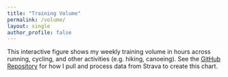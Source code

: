 ```yaml
---
title: "Training Volume"
permalink: /volume/
layout: single
author_profile: false
---
```


This interactive figure shows my weekly training volume in hours across running, cycling,
and other activities (e.g. hiking, canoeing).
See the [GitHub Repository](https://github.com/harveybarnhard/endur) for how I pull and process data from Strava to create this chart.

<div id="active_time"></div>
 <!-- Load d3.js -->
 <script src="https://d3js.org/d3.v5.js"></script>
 <script>
 	d3.csv("https://raw.githubusercontent.com/harveybarnhard/endur/main/data/strava_activities_sub.csv")
 	  .then(function(data) {
 					var parseDate = d3.timeParse("%m-%d-%Y");
 					// Format the data
 					data.forEach(function(d) {
 						// turn the date string into a date object
 						var value = { monday: parseDate(d.monday) };
 						d.Ran = d.Run_moving_time;
 						d.Cycled = d.Ride_moving_time;
 						d.Other = d.Other_moving_time;
 						// adding calculated data to each count in preparation for stacking
 						var y0 = 0; // keeps track of where the "previous" value "ended"
 						value.counts = ["Ran", "Cycled", "Other"].map(function(name) {
 								return { name: name,
 												 y0: y0,
 												 // add this count on to the previous "end" to create a range,
 												//  and update the "previous end" for the next iteration
 												 y1: y0 += +d[name]
 											 };
 						});
 						// quick way to get the total from the previous calculations
 						value.total = value.counts[value.counts.length - 1].y1;
 						d.value = value
 					});
 								// ---------------------------------- //
 								// Variable creation while data loads //
 								// ---------------------------------- //
 								var margin = {top: 60, right: 50, bottom: 50, left: 50},
 										width = 1200 - margin.left - margin.right,
 										height = 500 - margin.top - margin.bottom;
 								    marginOverview = { top: 480, right: margin.right, bottom: 20,  left: margin.left },
 								    heightOverview = 600 - marginOverview.top - marginOverview.bottom;
 								// some colours to use for the bars
 								var colour = d3.scaleOrdinal()
 								               .range(d3.schemeTableau10);
 								// mathematical scales for the x and y axes
 								var x = d3.scaleTime()
 								                .range([0, width]);
 								var y = d3.scaleLinear()
 								                .range([height, 0]);
 								var xOverview = d3.scaleTime()
 								                .range([0, width]);
 								var yOverview = d3.scaleLinear()
 								                .range([heightOverview, 0]);
 								// rendering for the x and y axes
 								var xAxis = d3.axisBottom()
 								                .scale(x).ticks(5)
 								var yAxis = d3.axisLeft()
 								                .scale(y)
 								var xAxisOverview = d3.axisBottom()
 								                .scale(xOverview).ticks(5)
 								// something for us to render the chart into
 								var svg = d3.select("#active_time")
 								                .append("svg") // the overall space
 								                    .attr("viewBox", "0 0 1200 600")
 								var main = svg.append("g")
 								                .attr("class", "main")
 								                .attr("transform", "translate(" + margin.left + "," + margin.top + ")");
 								var overview = svg.append("g")
 								                    .attr("class", "overview")
 								                    .attr("transform", "translate(" + marginOverview.left + "," + marginOverview.top + ")");
 								// brush tool to let us zoom and pan using the overview chart
 								function brushed() {
 										// update the main chart's x axis data range
 										x.domain(d3.event.selection === null ? xOverview.domain() : d3.event.selection.map(xOverview.invert))
 									// 604800000 is the number of milliseconds in a week
 									// redraw the bars on the main chart
 										main.selectAll(".bar.stack")
 														.attr("transform", function(d) { return "translate(" + x(d.value.monday) + ",0)"; })
 										main.selectAll(".bar")
 														.attr("width", x.range()[1]/((x.domain()[1] - x.domain()[0])/604800000) - 0.2)
 										// redraw the x axis of the main chart
 										main.select(".x.axis").call(xAxis);
 								}
 								var brush = d3.brushX()
 								                    //.x(xOverview)
 								                    .extent([[0, -6], [width, heightOverview]])
 								                    .on("start brush end", brushed)
 								const defaultSelection = [900, x.range()[1]];
 								// Info box
 								var heightInfobox = 43
 								var infobox = svg.append("text")
 										.attr("id", "infobox")
 										.attr("x", 40)
 										.attr("y", heightInfobox)
 										.attr("width", 1)
 										.style("opacity", 0)
 								// Vertical line for clarity
 								var vertical = svg.append("rect")
 										.style("fill", "var(--text-color)")
 										.style("z-index", "19")
 										.style("opacity", 0)
 										.attr("pointer-events", "none")
 										.style("fill", "white")
 								var horizontal = svg.append("rect")
 										.style("width", width)
 										.style("height", 2)
 										.style("x", margin.left)
 										.style("fill", "var(--text-color)")
 										.style("z-index", "19")
 										.style("opacity", 0)
 										.attr("pointer-events", "none")
 								// How to format date and hour strings?
 								var formatDate = d3.timeFormat("%B %d, %Y")
 								var formatHour = d3.format(".1f")
 					d3
 					  .select(".target")  // select the elements that have the class 'target'
 					  .style("stroke-width", 8) // change their style: stroke width is not equal to 8 pixels
 									// data ranges for the x and y axes
 									x.domain(d3.extent(data, function(d) { return d.value.monday; }));
 									y.domain([0, 45]);
 									xOverview.domain(x.domain());
 									yOverview.domain(y.domain());
 									// https://observablehq.com/@didoesdigital/22-june-2020-d3-bar-chart-brush-work-in-progress?collection=@didoesdigital/journal-getting-started-with-data-viz-collection
 									// data range for the bar colours
 									// (essentially maps attribute names to colour values)
 									colour.domain(data[0].value.counts);
 									// draw the axes now that they are fully set up
 									main.append("g")
 											.attr("class", "x axis")
 											.attr("transform", "translate(0," + height + ")")
 											.call(xAxis);
 									main.append("g")
 											.attr("class", "y axis")
 											.call(yAxis);
 									overview.append("g")
 											.attr("class", "x axis")
 											.attr("transform", "translate(0," + heightOverview + ")")
 											.call(xAxisOverview);
 									var toolTip = function(d) {
 											// Fill out infobox
 											infobox.text("Week of " + formatDate(d.value.monday))
 											infobox.style("opacity", 1)
 											vertical.style("x", x(d.value.monday) + 50)
 															.style("y", y(d.value.total) + margin.top)
 															.style("height", height - y(d.value.total))
 															.style("opacity", 0.4)
 															.style("width", x.range()[1]/((x.domain()[1] - x.domain()[0])/604800000) - 0.2)
 											horizontal.style("y", y(d.value.total) + margin.top)
 																.style("opacity", 0.6)
 										}
 									var noHighlight = function(d){
 										vertical.style("opacity", 0)
 										horizontal.style("opacity", 0)
 										infobox.style("opacity", 0)
 									}
 									// draw the bars
 									main.append("defs").append("clipPath")
 									.attr("id", "clip")
 										.append("rect")
 									.attr("width", width)
 									.attr("height", height);
 									main.append("g")
 													.attr("clip-path", "url(#clip)")
 													.attr("class", "bars")
 											// a group for each stack of bars, positioned with the left side on the date
 											.selectAll(".bar.stack")
 											.data(data)
 											.enter().append("g")
 													.attr("class", "bar stack")
 													.attr("transform", function(d) { return "translate(" + x(d.value.monday) + ",0)"; })
 													.on("mousemove", toolTip)
 													.on("mouseleave", noHighlight)
 											// a bar for each value in the stack, positioned in the correct y positions
 											.selectAll("rect")
 											.data(function(d) { return d.value.counts; })
 											.enter().append("rect")
 													.attr("class", "bar")
 													.attr("width", x.range()[1]/((x.domain()[1] - x.domain()[0])/604800000) - 0.2)
 													.attr("y", function(d) { return y(d.y1); })
 													.attr("height", function(d) { return y(d.y0) - y(d.y1); })
 													.style("fill", function(d) { return colour(d.name); });
 									overview.append("g")
 															.attr("class", "bars")
 											.selectAll(".bar")
 											.data(data)
 											.enter().append("rect")
 													.attr("class", "bar")
 													.attr("x", function(d) { return xOverview(d.value.monday) - 3; })
 													.attr("width", 6)
 													.attr("y", function(d) { return yOverview(d.value.total); })
 													.attr("height", function(d) { return heightOverview - yOverview(d.value.total); })
 													.attr("fill", "var(--accent-bg-color)");
 									// add the brush target area on the overview chart
 									overview.append("g")
 											.attr("class", "x brush")
 											.call(brush)
 											.call(brush.move, defaultSelection)
 											.selectAll("rect")
 													.attr("y", -6)
 													.attr("height", heightOverview + 7);  // +7 is magic number for styling
 									var size = 20
 									// Add the legend
 									svg.selectAll("myrect")
 											.data(["Ran", "Cycled", "Other"])
 											.enter()
 											.append("rect")
 												.attr("x", function(d,i){ return 420 + i*size*8})
 												.attr("y", 27)
 												.attr("width", size)
 												.attr("height", size)
 												.style("fill", function(d){ return colour(d)})
 									svg.selectAll("mylabels")
 											.data(["Ran", "Cycled", "Other"])
 											.enter()
 											.append("text")
 												.attr("y", 38.8)
 												.attr("x", function(d,i){ return 445 + i*size*8 })
 												.style("fill", function(d){ return colour(d)})
 												.text(function(d){ return d})
 												.attr("text-anchor", "left")
 												.style("alignment-baseline", "middle")
 		})
 </script>